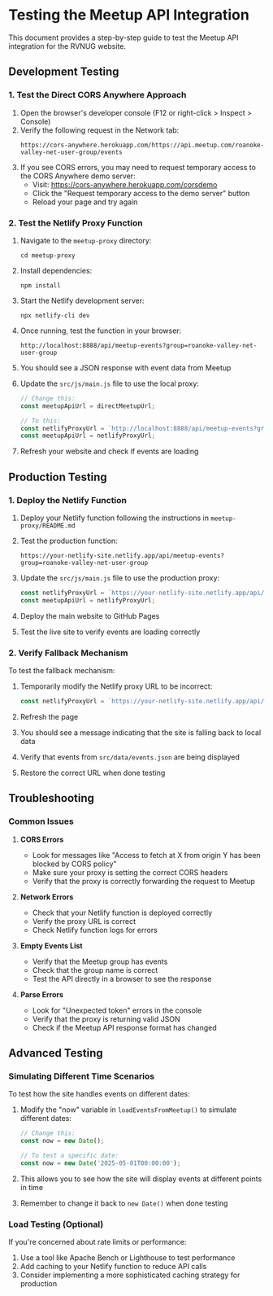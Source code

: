 # Testing the Meetup API Integration

This document provides a step-by-step guide to test the Meetup API integration for the RVNUG website.

## Development Testing

### 1. Test the Direct CORS Anywhere Approach

1. Open the browser's developer console (F12 or right-click > Inspect > Console)
2. Verify the following request in the Network tab:
   ```
   https://cors-anywhere.herokuapp.com/https://api.meetup.com/roanoke-valley-net-user-group/events
   ```
3. If you see CORS errors, you may need to request temporary access to the CORS Anywhere demo server:
   - Visit: https://cors-anywhere.herokuapp.com/corsdemo
   - Click the "Request temporary access to the demo server" button
   - Reload your page and try again

### 2. Test the Netlify Proxy Function

1. Navigate to the `meetup-proxy` directory:
   ```
   cd meetup-proxy
   ```

2. Install dependencies:
   ```
   npm install
   ```

3. Start the Netlify development server:
   ```
   npx netlify-cli dev
   ```

4. Once running, test the function in your browser:
   ```
   http://localhost:8888/api/meetup-events?group=roanoke-valley-net-user-group
   ```

5. You should see a JSON response with event data from Meetup

6. Update the `src/js/main.js` file to use the local proxy:
   ```javascript
   // Change this:
   const meetupApiUrl = directMeetupUrl;
   
   // To this:
   const netlifyProxyUrl = `http://localhost:8888/api/meetup-events?group=${groupUrlName}`;
   const meetupApiUrl = netlifyProxyUrl;
   ```

7. Refresh your website and check if events are loading

## Production Testing

### 1. Deploy the Netlify Function

1. Deploy your Netlify function following the instructions in `meetup-proxy/README.md`

2. Test the production function:
   ```
   https://your-netlify-site.netlify.app/api/meetup-events?group=roanoke-valley-net-user-group
   ```

3. Update the `src/js/main.js` file to use the production proxy:
   ```javascript
   const netlifyProxyUrl = `https://your-netlify-site.netlify.app/api/meetup-events?group=${groupUrlName}`;
   const meetupApiUrl = netlifyProxyUrl;
   ```

4. Deploy the main website to GitHub Pages

5. Test the live site to verify events are loading correctly

### 2. Verify Fallback Mechanism

To test the fallback mechanism:

1. Temporarily modify the Netlify proxy URL to be incorrect:
   ```javascript
   const netlifyProxyUrl = `https://your-netlify-site.netlify.app/api/wrong-path?group=${groupUrlName}`;
   ```

2. Refresh the page
   
3. You should see a message indicating that the site is falling back to local data
   
4. Verify that events from `src/data/events.json` are being displayed

5. Restore the correct URL when done testing

## Troubleshooting

### Common Issues

1. **CORS Errors**
   - Look for messages like "Access to fetch at X from origin Y has been blocked by CORS policy"
   - Make sure your proxy is setting the correct CORS headers
   - Verify that the proxy is correctly forwarding the request to Meetup

2. **Network Errors**
   - Check that your Netlify function is deployed correctly
   - Verify the proxy URL is correct
   - Check Netlify function logs for errors

3. **Empty Events List**
   - Verify that the Meetup group has events
   - Check that the group name is correct
   - Test the API directly in a browser to see the response

4. **Parse Errors**
   - Look for "Unexpected token" errors in the console
   - Verify that the proxy is returning valid JSON
   - Check if the Meetup API response format has changed

## Advanced Testing

### Simulating Different Time Scenarios

To test how the site handles events on different dates:

1. Modify the "now" variable in `loadEventsFromMeetup()` to simulate different dates:
   ```javascript
   // Change this:
   const now = new Date();
   
   // To test a specific date:
   const now = new Date('2025-05-01T00:00:00');
   ```

2. This allows you to see how the site will display events at different points in time

3. Remember to change it back to `new Date()` when done testing

### Load Testing (Optional)

If you're concerned about rate limits or performance:

1. Use a tool like Apache Bench or Lighthouse to test performance
2. Add caching to your Netlify function to reduce API calls
3. Consider implementing a more sophisticated caching strategy for production 